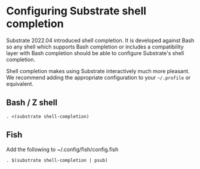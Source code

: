 # Configuring Substrate shell completion

Substrate 2022.04 introduced shell completion. It is developed against Bash so any shell which supports Bash completion or includes a compatibility layer with Bash completion should be able to configure Substrate's shell completion.

Shell completion makes using Substrate interactively much more pleasant. We recommend adding the appropriate configuration to your `~/.profile` or equivalent.

## Bash / Z shell

```shell
. <(substrate shell-completion)
```

## Fish

Add the following to \~/.config/fish/config.fish

```shell
. $(substrate shell-completion | psub)
```
